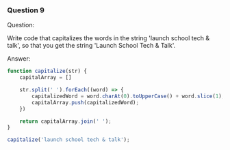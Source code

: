 

### Question 9

Question:

Write code that capitalizes the words in the string 'launch school tech & talk', so that you get the string 'Launch School Tech & Talk'.


Answer:

```javascript
function capitalize(str) {
    capitalArray = []

    str.split(' ').forEach((word) => {
        capitalizedWord = word.charAt(0).toUpperCase() + word.slice(1);
        capitalArray.push(capitalizedWord);
    })

    return capitalArray.join(' ');
}

capitalize('launch school tech & talk');
```